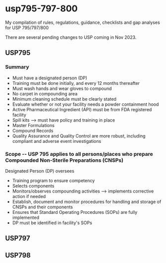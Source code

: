 # usp795-797-800
My compilation of rules, regulations, guidance, checklists and gap analyses for USP 795/797/800 

There are several pending changes to USP coming in Nov 2023. 

## USP795
### Summary
- Must have a designated person (DP)
- Training must be done initially, and every 12 months thereafter
- Must wash hands and wear gloves to compound
- No carpet in compounding area
- Minimum cleaning schedule must be clearly stated
- Evaluate whether or not your facility needs a powder containment hood
- Active Pharmaceutical Ingredient (API) must be from FDA registered facility
- Spill kits --> must have policy and training in place
- Master Formulations
- Compound Records
- Quality Assurance and Quality Control are more robust, including compliant and adverse event investigations

### Scope -- USP 795 applies to all persons/places who prepare Compounded Non-Sterile Preparations (CNSPs)
Designated Person (DP) oversees
- Training program to ensure competency 
- Selects components
- Monitors/observes compounding activities --> implements corrective action if needed
- Establish, document and monitor procedures for handling and storage of CNSPs and their components
- Ensures that Standard Operating Procedures (SOPs) are fully implemented
- DP must be identified in facility's SOPs

## USP797

## USP798
